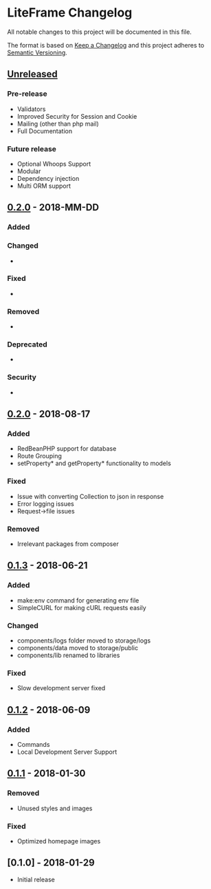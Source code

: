 # LiteFrame Changelog
All notable changes to this project will be documented in this file.

The format is based on [Keep a Changelog](http://keepachangelog.com/en/1.0.0/)
and this project adheres to [Semantic Versioning](http://semver.org/spec/v2.0.0.html).


## [Unreleased]
### Pre-release
- Validators
- Improved Security for Session and Cookie
- Mailing (other than php mail)
- Full Documentation
### Future release
- Optional Whoops Support
- Modular
- Dependency injection
- Multi ORM support


## [0.2.0] - 2018-MM-DD
### Added

### Changed
- 

### Fixed
- 

### Removed
- 

### Deprecated
- 

### Security
- 

## [0.2.0] - 2018-08-17
### Added
- RedBeanPHP support for database
- Route Grouping
- setProperty* and getProperty* functionality to models

### Fixed
- Issue with converting Collection to json in response
- Error logging issues
- Request->file issues

### Removed
- Irrelevant packages from composer


## [0.1.3] - 2018-06-21
### Added
- make:env command for generating env file
- SimpleCURL for making cURL requests easily

### Changed
- components/logs folder moved to storage/logs
- components/data moved to storage/public
- components/lib renamed to libraries

### Fixed
- Slow development server fixed


## [0.1.2] - 2018-06-09
### Added
- Commands
- Local Development Server Support

## [0.1.1] - 2018-01-30
### Removed
- Unused styles and images

### Fixed
- Optimized homepage images

## [0.1.0] - 2018-01-29
- Initial release

[Unreleased]: https://github.com/avonnadozie/LiteFrame/compare/v0.2.0...HEAD
[0.1.1]: https://github.com/avonnadozie/LiteFrame/compare/v0.1.0...v0.1.1
[0.1.2]: https://github.com/avonnadozie/LiteFrame/compare/v0.1.1...v0.1.2
[0.1.3]: https://github.com/avonnadozie/LiteFrame/compare/v0.1.2...v0.1.3
[0.2.0]: https://github.com/avonnadozie/LiteFrame/compare/v0.1.3...v0.2.0